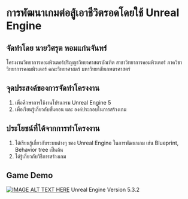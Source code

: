 # การพัฒนาเกมต่อสู้เอาชีวิตรอดโดยใช้ Unreal Engine 
## จัดทำโดย นายวิศรุต หอมแก่นจันทร์

โครงงานวิทยาการคอมพิวเตอร์ปริญญาวิทยาศาสตรบัณฑิต สาขาวิทยาการคอมพิวเตอร์ ภาควิชาวิทยาการคอมพิวเตอร์ คณะวิทยาศาสตร์ มหาวิทยาลัยเกษตรศาสตร์

## จุดประสงค์ของการจัดทำโครงงาน
1. เพื่อศึกษาการใช้งานโปรแกรม Unreal Engine 5
2. เพื่อเรียนรู้เกี่ยวกับขั้นตอน และ องค์ประกอบในการสร้างเกม

## ประโยชน์ที่ได้จากการทำโครงงาน
1. ได้เรียนรู้เกี่ยวกับระบบต่างๆ ของ Unreal Engine ในการพัฒนาเกม เช่น Blueprint, Behavior tree เป็นต้น
2. ได้รู้เกี่ยวกับวิธีการสร้างเกม

## Game Demo
[![IMAGE ALT TEXT HERE](https://img.youtube.com/vi/YOUTUBE_VIDEO_ID_HERE/0.jpg)](https://www.youtube.com/watch?v=i5GOQx_vsvw)
Unreal Engine Version 5.3.2
